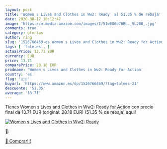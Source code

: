 ```yaml
---
layout: post
title: 'Women s Lives and Clothes in Ww2: Ready  al 51.35 % de rebaja'
date: 2020-08-17 10:12:47
image: 'https://m.media-amazon.com/images/I/51wEOGb7BBL._SL200_.jpg'
comments: true
category: ofertas
author: ring
slug: '1526766469-es Women s Lives and Clothes in Ww2: Ready for Action'
tags: [ 'tole.es', ]
actualPrice: 13.71 EUR
currency: EUR
price: 13.71
comparePrice: 28.18 EUR
prodname: 'Women s Lives and Clothes in Ww2: Ready for Action'
country: 'es'
flag: '🇪🇸'
buyurl: 'https://www.amazon.es/dp/1526766469/?tag=tolees-21'
descuento: '51.35'
average: '13.71'
---
```


Tienes [Women s Lives and Clothes in Ww2: Ready for Action](https://www.amazon.es/dp/1526766469/?tag=tolees-21) con precio final de  13.71 EUR (original: 28.18 EUR) (51.35 %  de rebaja) aqui!

[![Women s Lives and Clothes in Ww2: Ready ](https://m.media-amazon.com/images/I/51wEOGb7BBL._SL200_.jpg)](https://www.amazon.es/dp/1526766469/?tag=tolees-21)

🔎:


[🛒 Comprar!!!](https://www.amazon.es/dp/1526766469/?tag=tolees-21)
